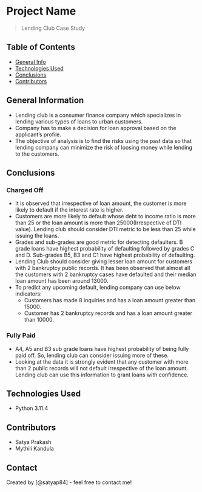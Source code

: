 # Project Name
> Lending Club Case Study


## Table of Contents
* [General Info](#general-information)
* [Technologies Used](#technologies-used)
* [Conclusions](#conclusions)
* [Contributors](#Contributors)

<!-- You can include any other section that is pertinent to your problem -->

## General Information
- Lending club is a consumer finance company which specializes in lending various types of loans to urban customers.
- Company has to make a decision for loan approval based on the applicant’s profile.
- The objective of analysis is to find the risks using the past data so that lending company can minimize the risk of loosing money  while lending to the customers.

<!-- You don't have to answer all the questions - just the ones relevant to your project. -->

## Conclusions
### Charged Off
- It is observed  that irrespective of loan amount, the customer is more likely to default if the interest rate is higher.
- Customers are more likely to default whose debt to income ratio is more than 25 or the loan amount is more than 25000(Irrespective of DTI value). Lending club should consider DTI metric to be less than 25 while issuing the loans.
- Grades and sub-grades are good metric for detecting defaulters. B grade loans have highest probability of defaulting followed by grades C and D. Sub-grades B5, B3 and C1 have highest probability of defaulting.
- Lending Club should consider giving lesser loan amount for customers with 2 bankruptcy public records. It has been observed that almost all the customers with 2 bankruptcy cases have defaulted and their median loan amount has been around 13000.
- To predict any upcoming default, lending company can use below indicators:
    - Customers has made 8 inquiries and has a loan amount greater than 15000.
    - Customer has 2 bankruptcy records and has a loan amount greater than 10000.

### Fully Paid
- A4, A5 and B3 sub grade loans have highest probability of being fully paid off. So, lending club can consider issuing more of these.
- Looking at the data it is strongly evident that any customer with more than 2 public records will not default irrespective of the loan amount. Lending club can use this information to grant loans with confidence.



<!-- You don't have to answer all the questions - just the ones relevant to your project. -->


## Technologies Used
- Python 3.11.4

<!-- As the libraries versions keep on changing, it is recommended to mention the version of library used in this project -->

## Contributors

- Satya Prakash
- Mythili Kandula


## Contact
Created by [@satyap84] - feel free to contact me!


<!-- Optional -->
<!-- ## License -->
<!-- This project is open source and available under the [... License](). -->

<!-- You don't have to include all sections - just the one's relevant to your project -->